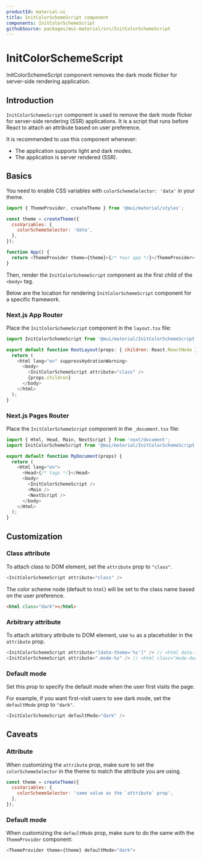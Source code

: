 ```yaml
---
productId: material-ui
title: InitColorSchemeScript component
components: InitColorSchemeScript
githubSource: packages/mui-material/src/InitColorSchemeScript
---
```


# InitColorSchemeScript

<p class="description">InitColorSchemeScript component removes the dark mode flicker for server-side rendering application.</p>

## Introduction

`InitColorSchemeScript` component is used to remove the dark mode flicker for server-side rendering (SSR) applications.
It is a script that runs before React to attach an attribute based on user preference.

It is recommended to use this component whenever:

- The application supports light and dark modes.
- The application is server rendered (SSR).

## Basics

You need to enable CSS variables with `colorSchemeSelector: 'data'` in your theme.

```js
import { ThemeProvider, createTheme } from '@mui/material/styles';

const theme = createTheme({
  cssVariables: {
    colorSchemeSelector: 'data',
  },
});

function App() {
  return <ThemeProvider theme={theme}>{/* Your app */}</ThemeProvider>;
}
```

Then, render the `InitColorSchemeScript` component as the first child of the `<body>` tag.

Below are the location for rendering `InitColorSchemeScript` component for a specific framework.

### Next.js App Router

Place the `InitColorSchemeScript` component in the `layout.tsx` file:

```js title="src/app/layout.tsx"
import InitColorSchemeScript from '@mui/material/InitColorSchemeScript';

export default function RootLayout(props: { children: React.ReactNode }) {
  return (
    <html lang="en" suppressHydrationWarning>
      <body>
        <InitColorSchemeScript attribute="class" />
        {props.children}
      </body>
    </html>
  );
}
```

### Next.js Pages Router

Place the `InitColorSchemeScript` component in the `_document.tsx` file:

```js title="pages/_document.tsx"
import { Html, Head, Main, NextScript } from 'next/document';
import InitColorSchemeScript from '@mui/material/InitColorSchemeScript';

export default function MyDocument(props) {
  return (
    <Html lang="en">
      <Head>{/* tags */}</Head>
      <body>
        <InitColorSchemeScript />
        <Main />
        <NextScript />
      </body>
    </Html>
  );
}
```

## Customization

### Class attribute

To attach class to DOM element, set the `attribute` prop to `"class"`.

```js
<InitColorSchemeScript attribute="class" />
```

The color scheme node (default to `html`) will be set to the class name based on the user preference.

```html
<html class="dark"></html>
```

### Arbitrary attribute

To attach arbitrary attribute to DOM element, use `%s` as a placeholder in the `attribute` prop.

```js
<InitColorSchemeScript attribute="[data-theme='%s']" /> // <html data-theme="dark">
<InitColorSchemeScript attribute=".mode-%s" /> // <html class="mode-dark">
```

### Default mode

Set this prop to specify the default mode when the user first visits the page.

For example, if you want first-visit users to see dark mode, set the `defaultMode` prop to `"dark"`.

```js
<InitColorSchemeScript defaultMode="dark" />
```

## Caveats

### Attribute

When customizing the `attribute` prop, make sure to set the `colorSchemeSelector` in the theme to match the attribute you are using.

```js
const theme = createTheme({
  cssVariables: {
    colorSchemeSelector: 'same value as the `attribute` prop',
  },
});
```

### Default mode

When customizing the `defaultMode` prop, make sure to do the same with the `ThemeProvider` component:

```js
<ThemeProvider theme={theme} defaultMode="dark">
```
